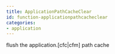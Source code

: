 ```yaml
---
title: ApplicationPathCacheClear
id: function-applicationpathcacheclear
categories:
- application
---
```


flush the application.[cfc|cfm] path cache
